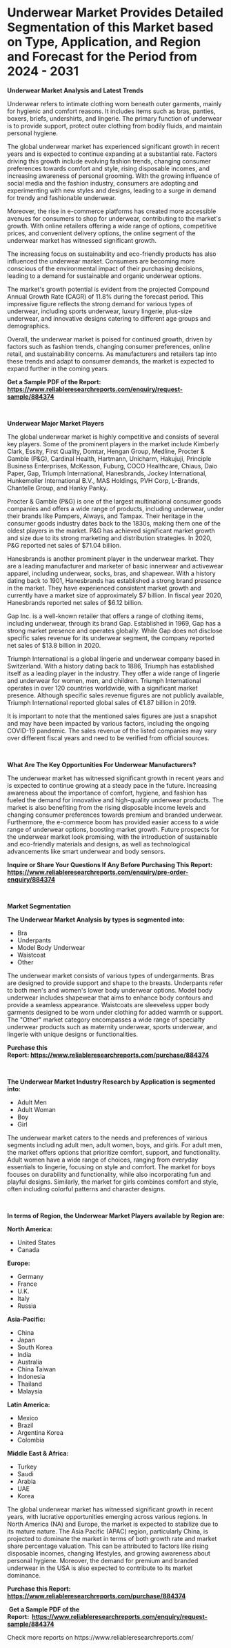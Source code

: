 <p><h1>Underwear Market Provides Detailed Segmentation of this Market based on Type, Application, and Region and Forecast for the Period from 2024 - 2031</h1></p><p><strong>Underwear Market Analysis and Latest Trends</strong></p>
<p><p>Underwear refers to intimate clothing worn beneath outer garments, mainly for hygienic and comfort reasons. It includes items such as bras, panties, boxers, briefs, undershirts, and lingerie. The primary function of underwear is to provide support, protect outer clothing from bodily fluids, and maintain personal hygiene.</p><p>The global underwear market has experienced significant growth in recent years and is expected to continue expanding at a substantial rate. Factors driving this growth include evolving fashion trends, changing consumer preferences towards comfort and style, rising disposable incomes, and increasing awareness of personal grooming. With the growing influence of social media and the fashion industry, consumers are adopting and experimenting with new styles and designs, leading to a surge in demand for trendy and fashionable underwear.</p><p>Moreover, the rise in e-commerce platforms has created more accessible avenues for consumers to shop for underwear, contributing to the market's growth. With online retailers offering a wide range of options, competitive prices, and convenient delivery options, the online segment of the underwear market has witnessed significant growth.</p><p>The increasing focus on sustainability and eco-friendly products has also influenced the underwear market. Consumers are becoming more conscious of the environmental impact of their purchasing decisions, leading to a demand for sustainable and organic underwear options.</p><p>The market's growth potential is evident from the projected Compound Annual Growth Rate (CAGR) of 11.8% during the forecast period. This impressive figure reflects the strong demand for various types of underwear, including sports underwear, luxury lingerie, plus-size underwear, and innovative designs catering to different age groups and demographics.</p><p>Overall, the underwear market is poised for continued growth, driven by factors such as fashion trends, changing consumer preferences, online retail, and sustainability concerns. As manufacturers and retailers tap into these trends and adapt to consumer demands, the market is expected to expand further in the coming years.</p></p>
<p><strong>Get a Sample PDF of the Report:&nbsp; <a href="https://www.reliableresearchreports.com/enquiry/request-sample/884374">https://www.reliableresearchreports.com/enquiry/request-sample/884374</a></strong></p>
<p>&nbsp;</p>
<p><strong>Underwear Major Market Players</strong></p>
<p><p>The global underwear market is highly competitive and consists of several key players. Some of the prominent players in the market include Kimberly Clark, Essity, First Quality, Domtar, Hengan Group, Medline, Procter & Gamble (P&G), Cardinal Health, Hartmann, Unicharm, Hakujuji, Principle Business Enterprises, McKesson, Fuburg, COCO Healthcare, Chiaus, Daio Paper, Gap, Triumph International, Hanesbrands, Jockey International, Hunkemoller International B.V., MAS Holdings, PVH Corp, L-Brands, Chantelle Group, and Hanky Panky.</p><p>Procter & Gamble (P&G) is one of the largest multinational consumer goods companies and offers a wide range of products, including underwear, under their brands like Pampers, Always, and Tampax. Their heritage in the consumer goods industry dates back to the 1830s, making them one of the oldest players in the market. P&G has achieved significant market growth and size due to its strong marketing and distribution strategies. In 2020, P&G reported net sales of $71.04 billion.</p><p>Hanesbrands is another prominent player in the underwear market. They are a leading manufacturer and marketer of basic innerwear and activewear apparel, including underwear, socks, bras, and shapewear. With a history dating back to 1901, Hanesbrands has established a strong brand presence in the market. They have experienced consistent market growth and currently have a market size of approximately $7 billion. In fiscal year 2020, Hanesbrands reported net sales of $6.12 billion.</p><p>Gap Inc. is a well-known retailer that offers a range of clothing items, including underwear, through its brand Gap. Established in 1969, Gap has a strong market presence and operates globally. While Gap does not disclose specific sales revenue for its underwear segment, the company reported net sales of $13.8 billion in 2020.</p><p>Triumph International is a global lingerie and underwear company based in Switzerland. With a history dating back to 1886, Triumph has established itself as a leading player in the industry. They offer a wide range of lingerie and underwear for women, men, and children. Triumph International operates in over 120 countries worldwide, with a significant market presence. Although specific sales revenue figures are not publicly available, Triumph International reported global sales of €1.87 billion in 2019.</p><p>It is important to note that the mentioned sales figures are just a snapshot and may have been impacted by various factors, including the ongoing COVID-19 pandemic. The sales revenue of the listed companies may vary over different fiscal years and need to be verified from official sources.</p></p>
<p>&nbsp;</p>
<p><strong>What Are The Key Opportunities For Underwear Manufacturers?</strong></p>
<p><p>The underwear market has witnessed significant growth in recent years and is expected to continue growing at a steady pace in the future. Increasing awareness about the importance of comfort, hygiene, and fashion has fueled the demand for innovative and high-quality underwear products. The market is also benefiting from the rising disposable income levels and changing consumer preferences towards premium and branded underwear. Furthermore, the e-commerce boom has provided easier access to a wide range of underwear options, boosting market growth. Future prospects for the underwear market look promising, with the introduction of sustainable and eco-friendly materials and designs, as well as technological advancements like smart underwear and body sensors.</p></p>
<p><strong>Inquire or Share Your Questions If Any Before Purchasing This Report: <a href="https://www.reliableresearchreports.com/enquiry/pre-order-enquiry/884374">https://www.reliableresearchreports.com/enquiry/pre-order-enquiry/884374</a></strong></p>
<p>&nbsp;</p>
<p><strong>Market Segmentation</strong></p>
<p><strong>The Underwear Market Analysis by types is segmented into:</strong></p>
<p><ul><li>Bra</li><li>Underpants</li><li>Model Body Underwear</li><li>Waistcoat</li><li>Other</li></ul></p>
<p><p>The underwear market consists of various types of undergarments. Bras are designed to provide support and shape to the breasts. Underpants refer to both men's and women's lower body underwear options. Model body underwear includes shapewear that aims to enhance body contours and provide a seamless appearance. Waistcoats are sleeveless upper body garments designed to be worn under clothing for added warmth or support. The "Other" market category encompasses a wide range of specialty underwear products such as maternity underwear, sports underwear, and lingerie with unique designs or functionalities.</p></p>
<p><strong>Purchase this Report:&nbsp;<a href="https://www.reliableresearchreports.com/purchase/884374">https://www.reliableresearchreports.com/purchase/884374</a></strong></p>
<p>&nbsp;</p>
<p><strong>The Underwear Market Industry Research by Application is segmented into:</strong></p>
<p><ul><li>Adult Men</li><li>Adult Woman</li><li>Boy</li><li>Girl</li></ul></p>
<p><p>The underwear market caters to the needs and preferences of various segments including adult men, adult women, boys, and girls. For adult men, the market offers options that prioritize comfort, support, and functionality. Adult women have a wide range of choices, ranging from everyday essentials to lingerie, focusing on style and comfort. The market for boys focuses on durability and functionality, while also incorporating fun and playful designs. Similarly, the market for girls combines comfort and style, often including colorful patterns and character designs.</p></p>
<p>&nbsp;</p>
<p><strong>In terms of Region, the Underwear Market Players available by Region are:</strong></p>
<p>
    <p> <strong> North America: </strong>
        <ul>
            <li>United States</li>
            <li>Canada</li>
        </ul>
        </p> 
    <p> <strong> Europe: </strong>
        <ul>
            <li>Germany</li>
            <li>France</li>
            <li>U.K.</li>
            <li>Italy</li>
            <li>Russia</li>
        </ul>
        </p> 
    <p> <strong> Asia-Pacific: </strong>
        <ul>
            <li>China</li>
            <li>Japan</li>
            <li>South Korea</li>
            <li>India</li>
            <li>Australia</li>
            <li>China Taiwan</li>
            <li>Indonesia</li>
            <li>Thailand</li>
            <li>Malaysia</li>
        </ul>
        </p> 
    <p> <strong> Latin America: </strong>
        <ul>
            <li>Mexico</li>
            <li>Brazil</li>
            <li>Argentina Korea</li>
            <li>Colombia</li>
        </ul>
        </p> 
    <p> <strong> Middle East & Africa: </strong>
        <ul>
            <li>Turkey</li>
            <li>Saudi</li>
            <li>Arabia</li>
            <li>UAE</li>
            <li>Korea</li>
        </ul>
    </p>
    </p>
<p><p>The global underwear market has witnessed significant growth in recent years, with lucrative opportunities emerging across various regions. In North America (NA) and Europe, the market is expected to stabilize due to its mature nature. The Asia Pacific (APAC) region, particularly China, is projected to dominate the market in terms of both growth rate and market share percentage valuation. This can be attributed to factors like rising disposable incomes, changing lifestyles, and growing awareness about personal hygiene. Moreover, the demand for premium and branded underwear in the USA is also expected to contribute to its market dominance.</p></p>
<p><strong>Purchase this Report: <a href="https://www.reliableresearchreports.com/purchase/884374">https://www.reliableresearchreports.com/purchase/884374</a></strong></p>
<p>&nbsp;<strong>Get a Sample PDF of the Report:&nbsp;&nbsp;<a href="https://www.reliableresearchreports.com/enquiry/request-sample/884374">https://www.reliableresearchreports.com/enquiry/request-sample/884374</a></strong></p>
<p><strong></strong></p>
<p>Check more reports on https://www.reliableresearchreports.com/</p>